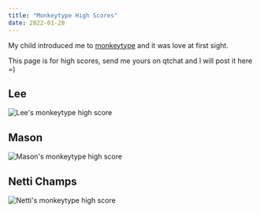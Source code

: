 ```yaml
---
title: "Monkeytype High Scores"
date: 2022-01-28
---
```


My child introduced me to [monkeytype](https://monkeytype.com/) and it was love at first sight.

This page is for high scores, send me yours on qtchat and I will post it here =)

## Lee

![Lee's monkeytype high score](/asset/monkeytype/lee1.png)

## Mason

![Mason's monkeytype high score](/asset/monkeytype/mason1.png)

## Netti Champs

![Netti's monkeytype high score](/asset/monkeytype/netti1.png)